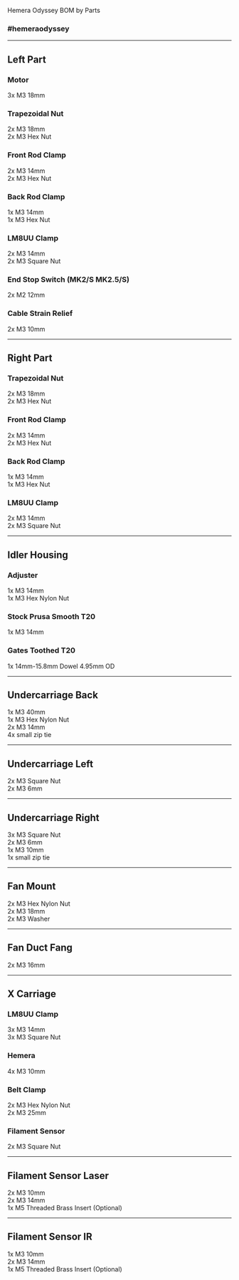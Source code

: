 Hemera Odyssey BOM by Parts
### #hemeraodyssey
----------------------
Left Part
----------------------
### Motor  
3x M3 18mm

### Trapezoidal Nut  
2x M3 18mm  
2x M3 Hex Nut  

### Front Rod Clamp  
2x M3 14mm  
2x M3 Hex Nut  

### Back Rod Clamp  
1x M3 14mm  
1x M3 Hex Nut  

### LM8UU Clamp  
2x M3 14mm  
2x M3 Square Nut  

### End Stop Switch (MK2/S MK2.5/S)  
2x M2 12mm  

### Cable Strain Relief  
2x M3 10mm

----------------------
Right Part
----------------------
### Trapezoidal Nut  
2x M3 18mm  
2x M3 Hex Nut  

### Front Rod Clamp  
2x M3 14mm  
2x M3 Hex Nut  

### Back Rod Clamp  
1x M3 14mm  
1x M3 Hex Nut  

### LM8UU Clamp  
2x M3 14mm  
2x M3 Square Nut  

----------------------
Idler Housing
----------------------
### Adjuster
1x M3 14mm  
1x M3 Hex Nylon Nut  

### Stock Prusa Smooth T20  
1x M3 14mm  

### Gates Toothed T20  
1x 14mm-15.8mm Dowel 4.95mm OD  

----------------------
Undercarriage Back
----------------------
1x M3 40mm  
1x M3 Hex Nylon Nut  
2x M3 14mm  
4x small zip tie  

----------------------
Undercarriage Left
----------------------
2x M3 Square Nut  
2x M3 6mm  

----------------------
Undercarriage Right
----------------------
3x M3 Square Nut  
2x M3 6mm  
1x M3 10mm  
1x small zip tie  

----------------------
Fan Mount
----------------------
2x M3 Hex Nylon Nut  
2x M3 18mm  
2x M3 Washer  

----------------------
Fan Duct Fang
----------------------
2x M3 16mm  

----------------------
X Carriage
----------------------
### LM8UU Clamp  
3x M3 14mm  
3x M3 Square Nut  

### Hemera  
4x M3 10mm  

### Belt Clamp  
2x M3 Hex Nylon Nut  
2x M3 25mm  

### Filament Sensor  
2x M3 Square Nut  

----------------------
Filament Sensor Laser
----------------------
2x M3 10mm  
2x M3 14mm  
1x M5 Threaded Brass Insert (Optional)  

----------------------
Filament Sensor IR
----------------------
1x M3 10mm  
2x M3 14mm  
1x M5 Threaded Brass Insert (Optional)  